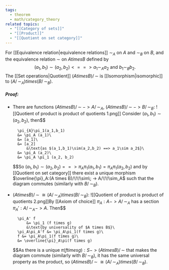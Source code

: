 ```yaml
---
tags:
  - theorem
  - math/category_theory
related topics:
  - "[[Category of sets]]"
  - "[[Product]]"
  - "[[Quotient on set category]]"
---
```

For [[Equivalence relation|equivalence relations]] $\sim_A$ on $A$ and $\sim_B$ on $B$, and the equivalence relation $\sim$ on $A times B$ defined by $$
(a_1, b_1) \sim (a_2, b_2) <==> a_1 \sim_A a_2 \text{ and } b_1 \sim_B b_2.
$$The [[Set operations|Quotient]] $(A times B)/\!\!\sim$ is [[Isomorphism|isomorphic]] to $(A/\!\!\sim_A) times(B/\!\!\sim_B)$.
##### Proof:
- There are functions $(A times B)/\!\!\sim\; -> A/\!\!\sim_A$, $(A times B)/\!\!∼\; -> B/\!\!\sim_B$:
	![[Quotient of product is product of quotients 1.png]]
	Consider $(a_1,b_1)\sim(a_2,b_2)$, then$$
	
		\pi_{A}\pi_1(a_1,b_1) 
		&= \pi_A (a_1)\
		&= [a_1]\
		&= [a_2]
			&\text{as $(a_1,b_1)\sim(a_2,b_2) ==> a_1\sim a_2$}\
		&= \pi_A (a_2)\
		&= \pi_A \pi_1 (a_2, b_2)
	
	$$So $(a_1,b_1)\sim(a_2,b_2) ==> \pi_A\pi_1(a_1,b_1) = \pi_A\pi_1(a_2,b_2)$ and by [[Quotient on set category]] there exist a unique morphism $\overline{\pi}_A:(A times B)/\!\!\sim\; -> A/\!\!\sim_A$ such that the diagram commutes (similarly with $B/\!\!\sim_B$).	
- $(A times B)/\!\!\sim\; \cong (A/\!\!\sim_A) times (B/\!\!\sim_B)$:
	![[Quotient of product is product of quotients 2.png]]By [[Axiom of choice]] $\pi_A:A -> A/\!\!\sim_A$ has a section $\pi_A': A/\!\!\sim_A -> A$. Then$$
	
		\pi_A' f 
			&= \pi_1 (f times g)
			&\text{by universality of $A times B$}\
		\pi_A\pi_A'f &= \pi_A\pi_1(f times g)\
		f &= \pi_A\pi_1(f times g)\
		&= \overline{\pi}_A\pi(f times g)
	
	$$As there is a unique $\pi(f times g): S -> (A times B)/\!\!\sim$ that makes the diagram commute (similarly with $B/\!\!\sim_B$), it has the same universal property as the product, so $(A times B)/\!\!\sim\;\cong (A/\!\!\sim_A) times (B/\!\!\sim_B)$.